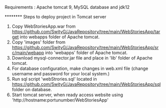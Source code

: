 Requirements : Apache tomcat 9, MySQL database and jdk12

********    Steps to deploy project in Tomcat server
1.  Copy WebStoriesApp.war from https://github.com/SwityG/JavaRepository/tree/main/WebStoriesApp/target into webapps folder of Apache tomcat.
2.  Copy 'images' folder from https://github.com/SwityG/JavaRepository/tree/main/WebStoriesApp/src/main/webapp into 'webapps' folder of Apache tomcat.
3.  Download mysql-connector.jar file and place in 'lib' folder of Apache tomcat.
4.  For database configuration, make changes in web.xml file (change username and password for your local system.)
5.  Run sql script 'webStrories.sql' located in https://github.com/SwityG/JavaRepository/tree/main/WebStoriesApp/sql folder on database.
6.  Start tomcat server, when ready access website using   'http://hostname:portunumber/WebStoriesApp'
